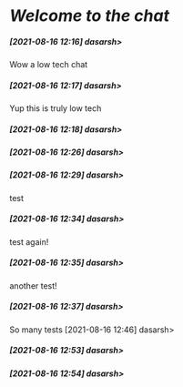 # *Welcome to the chat*
##### [2021-08-16 12:16] dasarsh> 
Wow a low tech chat
##### [2021-08-16 12:17] dasarsh> 
Yup this is truly low tech
##### [2021-08-16 12:18] dasarsh> 
##### [2021-08-16 12:26] dasarsh> 
##### [2021-08-16 12:29] dasarsh> 
test
##### [2021-08-16 12:34] dasarsh> 
test again!
##### [2021-08-16 12:35] dasarsh> 
another test!
##### [2021-08-16 12:37] dasarsh> 
So many tests
[2021-08-16 12:46] dasarsh> 
##### [2021-08-16 12:53] dasarsh> 
##### [2021-08-16 12:54] dasarsh> 
